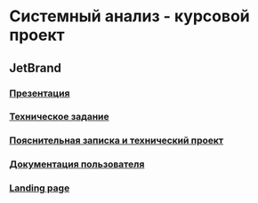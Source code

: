 # Системный анализ - курсовой проект
## JetBrand
### [Презентация](https://docs.google.com/presentation/d/1gaenDI4ngkqKupf17IS38qPH5Xmzd1RzJQk33IDbwow/edit?usp=sharing)
### [Техническое задание](https://github.com/snkot/SysAnalysis/blob/docs/jetbrand-tech_requir.md)
### [Пояснительная записка и технический проект](https://github.com/snkot/SysAnalysis/blob/docs/jetbrand-exp_note.md)
### [Документация пользователя](https://github.com/snkot/SysAnalysis/blob/docs/jetbrand-guide.md)
### [Landing page](https://github.com/snkot/SysAnalysis/tree/website)

